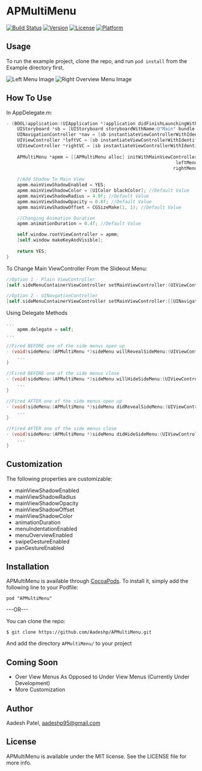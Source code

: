 # APMultiMenu

[![Build Status](https://travis-ci.org/Aadeshp/APMultiMenu.svg?branch=master)](https://travis-ci.org/Aadeshp/APMultiMenu)
[![Version](https://img.shields.io/cocoapods/v/APMultiMenu.svg?style=flat)](http://cocoadocs.org/docsets/APMultiMenu)
[![License](https://img.shields.io/cocoapods/l/APMultiMenu.svg?style=flat)](http://cocoadocs.org/docsets/APMultiMenu)
[![Platform](https://img.shields.io/cocoapods/p/APMultiMenu.svg?style=flat)](http://cocoadocs.org/docsets/APMultiMenu)

## Usage

To run the example project, clone the repo, and run `pod install` from the Example directory first.

![Left Menu Image](https://cloud.githubusercontent.com/assets/8670066/6207143/b6df291e-b568-11e4-88f1-35e743403129.png)
![Right Overview Menu Image](https://cloud.githubusercontent.com/assets/8670066/6207148/bee9ccf4-b568-11e4-9aa3-982703936736.png)

## How To Use

In AppDelegate.m:

```objective-c
- (BOOL)application:(UIApplication *)application didFinishLaunchingWithOptions:(NSDictionary *)launchOptions {
    UIStoryboard *sb = [UIStoryboard storyboardWithName:@"Main" bundle:nil];
    UINavigationController *nav = [sb instantiateViewControllerWithIdentifier:@"Nav"];
    UIViewController *leftVC = [sb instantiateViewControllerWithIdentifier:@"LeftVC"];
    UIViewController *rightVC = [sb instantiateViewControllerWithIdentifier:@"RightVC"];
    
    APMultiMenu *apmm = [[APMultiMenu alloc] initWithMainViewController:nav 
                                                               leftMenu:leftVC 
                                                              rightMenu:rightVC];
                                                          
    //Add Shadow To Main View
    apmm.mainViewShadowEnabled = YES;
    apmm.mainViewShadowColor = [UIColor blackColor]; //Default Value
    apmm.mainViewShadowRadius = 4.0f; //Default Value
    apmm.mainViewShadowOpacity = 0.8f; //Default Value
    apmm.mainViewShadowOffset = CGSizeMake(1, 1); //Default Value

    //Changing Animation Duration
    apmm.animationDuration = 0.4f; //Default Value

    self.window.rootViewController = apmm;
    [self.window makeKeyAndVisible];
    
    return YES;
}
```

To Change Main ViewController From the Slideout Menu:

```objective-c
//Option 1 - Plain ViewController
[self.sideMenuContainerViewController setMainViewController:(UIViewController *)]

//Option 2 - UINavgationController
[self.sideMenuContainerViewController setMainViewController:[[UINavigationController alloc] initWithRootViewController:(UIViewController *)]];
```

Using Delegate Methods

```objective-c
...
    apmm.delegate = self;
...

//Fired BEFORE one of the side menus open up
- (void)sideMenu:(APMultiMenu *)sideMenu willRevealSideMenu:(UIViewController *)sideMenuViewController {
    ...
}

//Fired BEFORE one of the side menus close
- (void)sideMenu:(APMultiMenu *)sideMenu willHideSideMenu:(UIViewController *)sideMenuViewController {
    ...
}

//Fired AFTER one of the side menus open up
- (void)sideMenu:(APMultiMenu *)sideMenu didRevealSideMenu:(UIViewController *)sideMenuViewController {
    ...
}

//Fired AFTER one of the side menus close
- (void)sideMenu:(APMultiMenu *)sideMenu didHideSideMenu:(UIViewController *)sideMenuViewController { 
    ...
}
```

## Customization

The following properties are customizable:
- mainViewShadowEnabled
- mainViewShadowRadius
- mainViewShadowOpacity
- mainViewShadowOffset
- mainViewShadowColor
- animationDuration
- menuIndentationEnabled
- menuOverviewEnabled
- swipeGestureEnabled
- panGestureEnabled

## Installation

APMultiMenu is available through [CocoaPods](http://cocoapods.org). To install
it, simply add the following line to your Podfile:

    pod "APMultiMenu"
    
---OR---

You can clone the repo:
```
$ git clone https://github.com/Aadeshp/APMultiMenu.git
```
And add the directory ```APMultiMenu/``` to your project

## Coming Soon

- Over View Menus As Opposed to Under View Menus (Currently Under Development)
- More Customization

## Author

Aadesh Patel, aadeshp95@gmail.com

## License

APMultiMenu is available under the MIT license. See the LICENSE file for more info.

